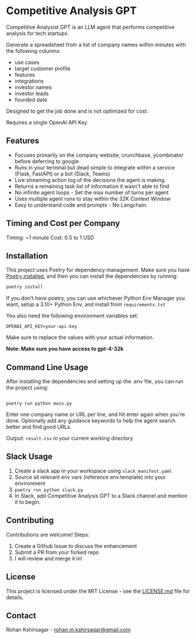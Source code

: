 # Competitive Analysis GPT

Competitive Analysist GPT is an LLM agent that performs competitive analysis for tech startups.

Generate a spreadsheet from a list of company names within minutes with the following columns:

- use cases
- target customer profile
- features
- integrations
- investor names
- investor leads
- founded date

Designed to get the job done and is not optimized for cost.

Requires a single OpenAI API Key

## Features

- Focuses primarily on the company website, crunchbase, ycombinator before deferring to google
- Runs in your terminal but dead simple to integrate within a service (Flask, FastAPI) or a bot (Slack, Teams)
- Live streaming action log of the decisions the agent is making
- Returns a remaining task list of information it wasn't able to find
- No infinite agent loops - Set the max number of turns per agent
- Uses multiple agent runs to stay within the 32K Context Window
- Easy to understand code and prompts - No Langchain.

## Timing and Cost per Company

Timing: ~1 minute
Cost: 0.5 to 1 USD

## Installation

This project uses Poetry for dependency management. Make sure you have [Poetry installed](https://python-poetry.org/docs/#installation), and then you can install the dependencies by running:

```bash
poetry install
```

If you don't have poetry, you can use whichever Python Env Manager you want, setup a 3.10+ Python Env, and install from `requirements.txt`

You also need the following environment variables set:

```
OPENAI_API_KEY=your-api-key
```

Make sure to replace the values with your actual information.

**Note: Make sure you have access to gpt-4-32k**

## Command Line Usage

After installing the dependencies and setting up the .env file, you can run the project using:

```

poetry run python main.py

```

Enter one company name or URL per line, and hit enter again when you're done.
Optionally add any guidance keywords to help the agent search better and find good URLs.

Output: `result.csv` in your current working directory

## Slack Usage

1. Create a slack app in your workspace using `slack_manifest.yaml`
2. Source all relevant env vars (reference env.template) into your environment
3. `poetry run python slack.py`
4. In Slack, add Competitive Analysis GPT to a Slack channel and mention it to begin.

## Contributing

Contributions are welcome!
Steps:

1. Create a Github Issue to discuss the enhancement
2. Submit a PR from your forked repo
3. I will review and merge it in!

## License

This project is licensed under the MIT License - see the [LICENSE.md](LICENSE.md) file for details.

## Contact

Rohan Kshirsagar - rohan.m.kshirsagar@gmail.com
